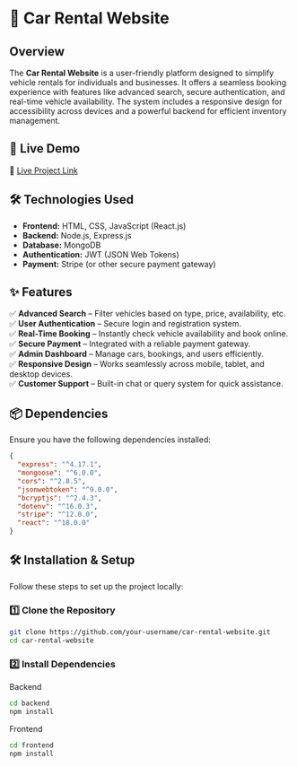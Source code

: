 # 🚗 Car Rental Website  

## Overview  
The **Car Rental Website** is a user-friendly platform designed to simplify vehicle rentals for individuals and businesses. It offers a seamless booking experience with features like advanced search, secure authentication, and real-time vehicle availability. The system includes a responsive design for accessibility across devices and a powerful backend for efficient inventory management.  

## 🚀 Live Demo  
🔗 [Live Project Link](https://car-rental-8afd6.web.app/)

## 🛠 Technologies Used  
- **Frontend:** HTML, CSS, JavaScript (React.js)  
- **Backend:** Node.js, Express.js  
- **Database:** MongoDB  
- **Authentication:** JWT (JSON Web Tokens)  
- **Payment:** Stripe (or other secure payment gateway)  

## ✨ Features  
✅ **Advanced Search** – Filter vehicles based on type, price, availability, etc.  
✅ **User Authentication** – Secure login and registration system.  
✅ **Real-Time Booking** – Instantly check vehicle availability and book online.  
✅ **Secure Payment** – Integrated with a reliable payment gateway.  
✅ **Admin Dashboard** – Manage cars, bookings, and users efficiently.  
✅ **Responsive Design** – Works seamlessly across mobile, tablet, and desktop devices.  
✅ **Customer Support** – Built-in chat or query system for quick assistance.  

## 📦 Dependencies  
Ensure you have the following dependencies installed:  


```json
{
  "express": "^4.17.1",
  "mongoose": "^6.0.0",
  "cors": "^2.8.5",
  "jsonwebtoken": "^9.0.0",
  "bcryptjs": "^2.4.3",
  "dotenv": "^16.0.3",
  "stripe": "^12.0.0",
  "react": "^18.0.0"
}
```
## 🛠 Installation & Setup  
Follow these steps to set up the project locally:  

### 1️⃣ Clone the Repository  
```bash
git clone https://github.com/your-username/car-rental-website.git
cd car-rental-website
```


### 2️⃣ Install Dependencies
Backend
```bash
cd backend
npm install
```
Frontend
```bash
cd frontend
npm install
```


